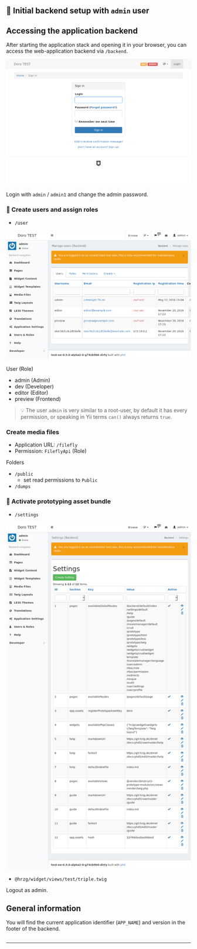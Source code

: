 
## :construction_worker: Initial backend setup with `admin` user

## Accessing the application backend

After starting the application stack and opening it in your browser, you can access the web-application backend via `/backend`.

![login](./images/login.png)

Login with `admin` / `admin1` and change the admin password.

### :construction_worker: Create users and assign roles

- `/user`

![user-admin](../images/user-admin.png)

User (Role)

- admin (Admin)
- dev (Developer)
- editor (Editor)
- preview (Frontend)

> :bulb: The user `admin` is very similar to a root-user, by default it has every permission, or speaking in Yii terms `can()` always returns `true`.

### Create media files

- Application URL: `/filefly`
- Permission: `FileflyApi` (Role)

Folders

- `/public`
  - set read permissions to `Public`
- `/dumps`

### :construction_worker: Activate prototyping asset bundle

- `/settings`

![settings](../images/settings.png)

- `@hrzg/widget/views/test/triple.twig`

Logout as admin.

## General information

You will find the current application identifier (`APP_NAME`) and version in the footer of the backend.


##

----


